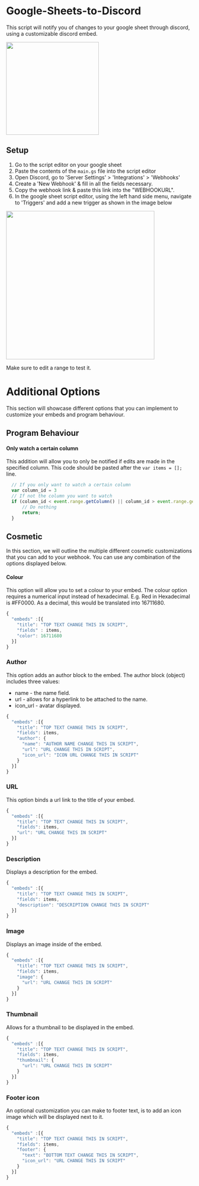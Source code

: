 # Google-Sheets-to-Discord
This script will notify you of changes to your google sheet through discord, using a customizable discord embed.

<img src="https://user-images.githubusercontent.com/32295800/105560255-36c78180-5d0b-11eb-8042-c4325676fead.png" width="250"/>

## Setup
1. Go to the script editor on your google sheet
2. Paste the contents of the ```main.gs``` file into the script editor
3. Open Discord, go to 'Server Settings' > 'Integrations' > 'Webhooks'
4. Create a 'New Webhook' & fill in all the fields necessary. 
5. Copy the webhook link & paste this link into the "WEBHOOKURL".
6. In the google sheet script editor, using the left hand side menu, navigate to 'Triggers' and add a new trigger as shown in the image below

<img src="https://user-images.githubusercontent.com/32295800/105559782-f9aebf80-5d09-11eb-8933-e51837ddf3b7.png" width="400"/>

Make sure to edit a range to test it.

# Additional Options
This section will showcase different options that you can implement to customize your embeds and program behaviour.

## Program Behaviour

#### Only watch a certain column
This addition will allow you to only be notified if edits are made in the specified column. This code should be pasted after the `var items = [];` line.
```javascript
  // If you only want to watch a certain column
  var column_id = 3
  // If not the column you want to watch
  if (column_id < event.range.getColumn() || column_id > event.range.getLastColumn ){
      // Do nothing
      return;
  }

```

## Cosmetic
In this section, we will outline the multiple different cosmetic customizations that you can add to your webhook. You can use any combination of the options displayed below.

#### Colour
This option will allow you to set a colour to your embed. The colour option requires a numerical input instead of hexadecimal.
E.g. Red in Hexadecimal is #FF0000. As a decimal, this would be translated into 16711680.
```javascript
{
  "embeds" :[{
    "title": "TOP TEXT CHANGE THIS IN SCRIPT",
    "fields" : items,
    "color": 16711680
  }]
}
```

### Author
This option adds an author block to the embed. The author block (object) includes three values:
  * name - the name field.
  * url - allows for a hyperlink to be attached to the name.
  * icon_url - avatar displayed.
```javascript
{
  "embeds" :[{
    "title": "TOP TEXT CHANGE THIS IN SCRIPT",
    "fields": items,
    "author": {
      "name": "AUTHOR NAME CHANGE THIS IN SCRIPT",
      "url": "URL CHANGE THIS IN SCRIPT",
      "icon_url": "ICON URL CHANGE THIS IN SCRIPT"
    }
  }]
}
```

### URL
This option binds a url link to the title of your embed.
```javascript
{
  "embeds" :[{
    "title": "TOP TEXT CHANGE THIS IN SCRIPT",
    "fields": items,
    "url": "URL CHANGE THIS IN SCRIPT"
  }]
}
```

### Description
Displays a description for the embed.
```javascript
{
  "embeds" :[{
    "title": "TOP TEXT CHANGE THIS IN SCRIPT",
    "fields": items,
    "description": "DESCRIPTION CHANGE THIS IN SCRIPT"
  }]
}
```

### Image
Displays an image inside of the embed.
```javascript
{
  "embeds" :[{
    "title": "TOP TEXT CHANGE THIS IN SCRIPT",
    "fields": items,
    "image": {
      "url": "URL CHANGE THIS IN SCRIPT"
    }
  }]
}
```

### Thumbnail
Allows for a thumbnail to be displayed in the embed.
```javascript
{
  "embeds" :[{
    "title": "TOP TEXT CHANGE THIS IN SCRIPT",
    "fields": items,
    "thumbnail": {
      "url": "URL CHANGE THIS IN SCRIPT"
    }
  }]
}
```

### Footer icon
An optional customization you can make to footer text, is to add an icon image which will be displayed next to it.
```javascript
{
  "embeds" :[{
    "title": "TOP TEXT CHANGE THIS IN SCRIPT",
    "fields": items,
    "footer": {
      "text": "BOTTOM TEXT CHANGE THIS IN SCRIPT",
      "icon_url": "URL CHANGE THIS IN SCRIPT"
    }
  }]
}
```
